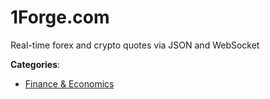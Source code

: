# 1Forge.com


Real-time forex and crypto quotes via JSON and WebSocket



**Categories**:

- [Finance & Economics](https://github.com/apis-list/apis-list#finance-and-economics)



